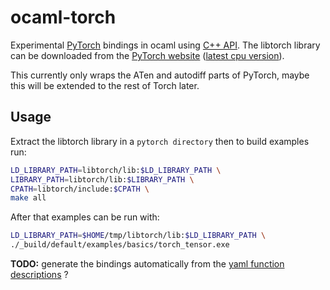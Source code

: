 # ocaml-torch
Experimental [PyTorch](https://pytorch.org) bindings in ocaml using [C++ API](https://pytorch.org/cppdocs/).
The libtorch library can be downloaded from the [PyTorch website](https://pytorch.org/resources) ([latest cpu version](https://download.pytorch.org/libtorch/nightly/cpu/libtorch-shared-with-deps-latest.zip)).

This currently only wraps the ATen and autodiff parts of PyTorch, maybe this will be extended to the rest of Torch later.

## Usage
Extract the libtorch library in a `pytorch directory` then to build examples run:

```bash
LD_LIBRARY_PATH=libtorch/lib:$LD_LIBRARY_PATH \
LIBRARY_PATH=libtorch/lib:$LIBRARY_PATH \
CPATH=libtorch/include:$CPATH \
make all
```

After that examples can be run with:
```bash
LD_LIBRARY_PATH=$HOME/tmp/libtorch/lib:$LD_LIBRARY_PATH \
./_build/default/examples/basics/torch_tensor.exe
```

**TODO:** generate the bindings automatically from the [yaml function descriptions](https://github.com/pytorch/pytorch/blob/master/aten/src/ATen/native/native_functions.yaml) ?
